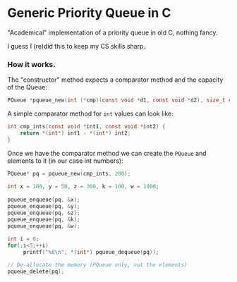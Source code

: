 # Generic Priority Queue in C

"Academical" implementation of a priority queue in old C, nothing fancy.

I guess I (re)did this to keep my CS skills sharp.

### How it works.

The "constructor" method expects a comparator method and the capacity of the Queue:

```C
PQueue *pqueue_new(int (*cmp)(const void *d1, const void *d2), size_t capacity);
```

A simple comparator method for `int` values can look like:

```C
int cmp_ints(const void *int1, const void *int2) {
    return *(int*) int1 - *(int*) int2;
}
```

Once we have the comparator method we can create the `PQueue` and elements to it (in our case int numbers):

```C
PQueue* pq = pqueue_new(cmp_ints, 200);
    
int x = 100, y = 50, z = 300, k = 100, w = 1000;
    
pqueue_enqueue(pq, &x);
pqueue_enqueue(pq, &y);
pqueue_enqueue(pq, &z);
pqueue_enqueue(pq, &k);
pqueue_enqueue(pq, &w);
    
int i = 0;
for(;i<5;++i)
     printf("%d\n", *(int*) pqueue_dequeue(pq));

// De-allocate the memory (PQueue only, not the elements)
pqueue_delete(pq);
```


